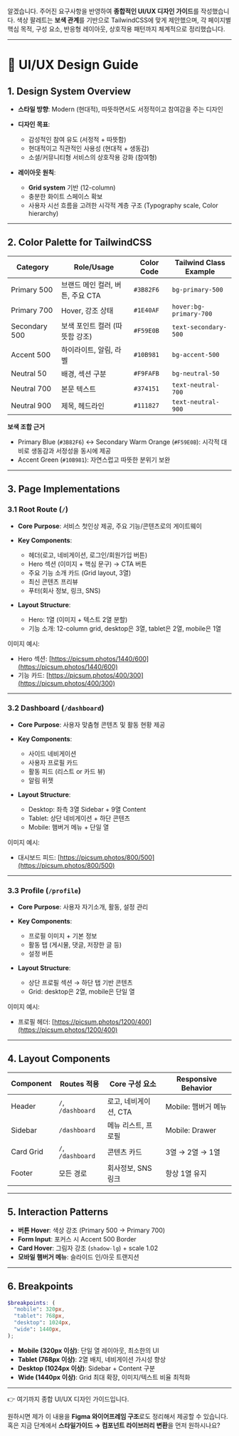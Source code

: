 알겠습니다. 주어진 요구사항을 반영하여 **종합적인 UI/UX 디자인 가이드**를 작성했습니다.
색상 팔레트는 **보색 관계**를 기반으로 TailwindCSS에 맞게 제안했으며, 각 페이지별 핵심 목적, 구성 요소, 반응형 레이아웃, 상호작용 패턴까지 체계적으로 정리했습니다.

---

# 🎨 UI/UX Design Guide

## 1. Design System Overview

- **스타일 방향**: Modern (현대적), 따뜻하면서도 서정적이고 참여감을 주는 디자인
- **디자인 목표**:

  - 감성적인 참여 유도 (서정적 + 따뜻함)
  - 현대적이고 직관적인 사용성 (현대적 + 생동감)
  - 소셜/커뮤니티형 서비스의 상호작용 강화 (참여형)

- **레이아웃 원칙**:

  - **Grid system** 기반 (12-column)
  - 충분한 화이트 스페이스 확보
  - 사용자 시선 흐름을 고려한 시각적 계층 구조 (Typography scale, Color hierarchy)

---

## 2. Color Palette for TailwindCSS

| Category      | Role/Usage                       | Color Code | Tailwind Class Example |
| ------------- | -------------------------------- | ---------- | ---------------------- |
| Primary 500   | 브랜드 메인 컬러, 버튼, 주요 CTA | `#3B82F6`  | `bg-primary-500`       |
| Primary 700   | Hover, 강조 상태                 | `#1E40AF`  | `hover:bg-primary-700` |
| Secondary 500 | 보색 포인트 컬러 (따뜻함 강조)   | `#F59E0B`  | `text-secondary-500`   |
| Accent 500    | 하이라이트, 알림, 라벨           | `#10B981`  | `bg-accent-500`        |
| Neutral 50    | 배경, 섹션 구분                  | `#F9FAFB`  | `bg-neutral-50`        |
| Neutral 700   | 본문 텍스트                      | `#374151`  | `text-neutral-700`     |
| Neutral 900   | 제목, 헤드라인                   | `#111827`  | `text-neutral-900`     |

**보색 조합 근거**

- Primary Blue (`#3B82F6`) ↔ Secondary Warm Orange (`#F59E0B`): 시각적 대비로 생동감과 서정성을 동시에 제공
- Accent Green (`#10B981`): 자연스럽고 따뜻한 분위기 보완

---

## 3. Page Implementations

### 3.1 Root Route (`/`)

- **Core Purpose**: 서비스 첫인상 제공, 주요 기능/콘텐츠로의 게이트웨이
- **Key Components**:

  - 헤더(로고, 네비게이션, 로그인/회원가입 버튼)
  - Hero 섹션 (이미지 + 핵심 문구) → CTA 버튼
  - 주요 기능 소개 카드 (Grid layout, 3열)
  - 최신 콘텐츠 프리뷰
  - 푸터(회사 정보, 링크, SNS)

- **Layout Structure**:

  - Hero: 1열 (이미지 + 텍스트 2열 분할)
  - 기능 소개: 12-column grid, desktop은 3열, tablet은 2열, mobile은 1열

이미지 예시:

- Hero 섹션: [https://picsum.photos/1440/600](https://picsum.photos/1440/600)
- 기능 카드: [https://picsum.photos/400/300](https://picsum.photos/400/300)

---

### 3.2 Dashboard (`/dashboard`)

- **Core Purpose**: 사용자 맞춤형 콘텐츠 및 활동 현황 제공
- **Key Components**:

  - 사이드 네비게이션
  - 사용자 프로필 카드
  - 활동 피드 (리스트 or 카드 뷰)
  - 알림 위젯

- **Layout Structure**:

  - Desktop: 좌측 3열 Sidebar + 9열 Content
  - Tablet: 상단 네비게이션 + 하단 콘텐츠
  - Mobile: 햄버거 메뉴 + 단일 열

이미지 예시:

- 대시보드 피드: [https://picsum.photos/800/500](https://picsum.photos/800/500)

---

### 3.3 Profile (`/profile`)

- **Core Purpose**: 사용자 자기소개, 활동, 설정 관리
- **Key Components**:

  - 프로필 이미지 + 기본 정보
  - 활동 탭 (게시물, 댓글, 저장한 글 등)
  - 설정 버튼

- **Layout Structure**:

  - 상단 프로필 섹션 → 하단 탭 기반 콘텐츠
  - Grid: desktop은 2열, mobile은 단일 열

이미지 예시:

- 프로필 헤더: [https://picsum.photos/1200/400](https://picsum.photos/1200/400)

---

## 4. Layout Components

| Component | Routes 적용       | Core 구성 요소        | Responsive Behavior |
| --------- | ----------------- | --------------------- | ------------------- |
| Header    | `/`, `/dashboard` | 로고, 네비게이션, CTA | Mobile: 햄버거 메뉴 |
| Sidebar   | `/dashboard`      | 메뉴 리스트, 프로필   | Mobile: Drawer      |
| Card Grid | `/`, `/dashboard` | 콘텐츠 카드           | 3열 → 2열 → 1열     |
| Footer    | 모든 경로         | 회사정보, SNS 링크    | 항상 1열 유지       |

---

## 5. Interaction Patterns

- **버튼 Hover**: 색상 강조 (Primary 500 → Primary 700)
- **Form Input**: 포커스 시 Accent 500 Border
- **Card Hover**: 그림자 강조 (`shadow-lg`) + scale 1.02
- **모바일 햄버거 메뉴**: 슬라이드 인/아웃 트랜지션

---

## 6. Breakpoints

```scss
$breakpoints: (
  "mobile": 320px,
  "tablet": 768px,
  "desktop": 1024px,
  "wide": 1440px,
);
```

- **Mobile (320px 이상)**: 단일 열 레이아웃, 최소한의 UI
- **Tablet (768px 이상)**: 2열 배치, 네비게이션 가시성 향상
- **Desktop (1024px 이상)**: Sidebar + Content 구분
- **Wide (1440px 이상)**: Grid 최대 확장, 이미지/텍스트 비율 최적화

---

👉 여기까지 종합 UI/UX 디자인 가이드입니다.

원하시면 제가 이 내용을 **Figma 와이어프레임 구조**로도 정리해서 제공할 수 있습니다.
혹은 지금 단계에서 **스타일가이드 → 컴포넌트 라이브러리 변환**을 먼저 원하시나요?
